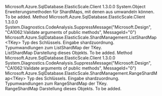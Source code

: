 <Type Name="ShardMapExtensions" FullName="Microsoft.Azure.SqlDatabase.ElasticScale.ShardManagement.ShardMapExtensions">
  <TypeSignature Language="C#" Value="public static class ShardMapExtensions" />
  <TypeSignature Language="ILAsm" Value=".class public auto ansi abstract sealed beforefieldinit ShardMapExtensions extends System.Object" />
  <TypeSignature Language="DocId" Value="T:Microsoft.Azure.SqlDatabase.ElasticScale.ShardManagement.ShardMapExtensions" />
  <TypeSignature Language="VB.NET" Value="Public Module ShardMapExtensions" />
  <TypeSignature Language="F#" Value="type ShardMapExtensions = class" />
  <AssemblyInfo>
    <AssemblyName>Microsoft.Azure.SqlDatabase.ElasticScale.Client</AssemblyName>
    <AssemblyVersion>1.3.0.0</AssemblyVersion>
  </AssemblyInfo>
  <Base>
    <BaseTypeName>System.Object</BaseTypeName>
  </Base>
  <Interfaces />
  <Docs>
    <summary>
            Erweiterungsmethoden für ShardMaps, mit denen aus umwandeln können.
            </summary>
    <remarks>To be added.</remarks>
  </Docs>
  <Members>
    <Member MemberName="AsListShardMap&lt;TKey&gt;">
      <MemberSignature Language="C#" Value="public static Microsoft.Azure.SqlDatabase.ElasticScale.ShardManagement.ListShardMap&lt;TKey&gt; AsListShardMap&lt;TKey&gt; (this Microsoft.Azure.SqlDatabase.ElasticScale.ShardManagement.ShardMap shardMap);" />
      <MemberSignature Language="ILAsm" Value=".method public static hidebysig class Microsoft.Azure.SqlDatabase.ElasticScale.ShardManagement.ListShardMap`1&lt;!!TKey&gt; AsListShardMap&lt;TKey&gt;(class Microsoft.Azure.SqlDatabase.ElasticScale.ShardManagement.ShardMap shardMap) cil managed" />
      <MemberSignature Language="DocId" Value="M:Microsoft.Azure.SqlDatabase.ElasticScale.ShardManagement.ShardMapExtensions.AsListShardMap``1(Microsoft.Azure.SqlDatabase.ElasticScale.ShardManagement.ShardMap)" />
      <MemberSignature Language="F#" Value="static member AsListShardMap : Microsoft.Azure.SqlDatabase.ElasticScale.ShardManagement.ShardMap -&gt; Microsoft.Azure.SqlDatabase.ElasticScale.ShardManagement.ListShardMap&lt;'Key&gt;" Usage="Microsoft.Azure.SqlDatabase.ElasticScale.ShardManagement.ShardMapExtensions.AsListShardMap shardMap" />
      <MemberType>Method</MemberType>
      <AssemblyInfo>
        <AssemblyName>Microsoft.Azure.SqlDatabase.ElasticScale.Client</AssemblyName>
        <AssemblyVersion>1.3.0.0</AssemblyVersion>
      </AssemblyInfo>
      <Attributes>
        <Attribute>
          <AttributeName>System.Diagnostics.CodeAnalysis.SuppressMessage("Microsoft.Design", "CA1062:Validate arguments of public methods", MessageId="0")</AttributeName>
        </Attribute>
      </Attributes>
      <ReturnValue>
        <ReturnType>Microsoft.Azure.SqlDatabase.ElasticScale.ShardManagement.ListShardMap&lt;TKey&gt;</ReturnType>
      </ReturnValue>
      <TypeParameters>
        <TypeParameter Name="TKey" />
      </TypeParameters>
      <Parameters>
        <Parameter Name="shardMap" Type="Microsoft.Azure.SqlDatabase.ElasticScale.ShardManagement.ShardMap" RefType="this" />
      </Parameters>
      <Docs>
        <typeparam name="TKey">Typ des Schlüssels.</typeparam>
        <param name="shardMap">Eingabe shardzuordnung.</param>
        <summary>
            Typumwandlungen zum ListShardMap der TKey.
            </summary>
        <returns>ListShardMap Darstellung dieses Objekts.</returns>
        <remarks>To be added.</remarks>
      </Docs>
    </Member>
    <Member MemberName="AsRangeShardMap&lt;TKey&gt;">
      <MemberSignature Language="C#" Value="public static Microsoft.Azure.SqlDatabase.ElasticScale.ShardManagement.RangeShardMap&lt;TKey&gt; AsRangeShardMap&lt;TKey&gt; (this Microsoft.Azure.SqlDatabase.ElasticScale.ShardManagement.ShardMap shardMap);" />
      <MemberSignature Language="ILAsm" Value=".method public static hidebysig class Microsoft.Azure.SqlDatabase.ElasticScale.ShardManagement.RangeShardMap`1&lt;!!TKey&gt; AsRangeShardMap&lt;TKey&gt;(class Microsoft.Azure.SqlDatabase.ElasticScale.ShardManagement.ShardMap shardMap) cil managed" />
      <MemberSignature Language="DocId" Value="M:Microsoft.Azure.SqlDatabase.ElasticScale.ShardManagement.ShardMapExtensions.AsRangeShardMap``1(Microsoft.Azure.SqlDatabase.ElasticScale.ShardManagement.ShardMap)" />
      <MemberSignature Language="F#" Value="static member AsRangeShardMap : Microsoft.Azure.SqlDatabase.ElasticScale.ShardManagement.ShardMap -&gt; Microsoft.Azure.SqlDatabase.ElasticScale.ShardManagement.RangeShardMap&lt;'Key&gt;" Usage="Microsoft.Azure.SqlDatabase.ElasticScale.ShardManagement.ShardMapExtensions.AsRangeShardMap shardMap" />
      <MemberType>Method</MemberType>
      <AssemblyInfo>
        <AssemblyName>Microsoft.Azure.SqlDatabase.ElasticScale.Client</AssemblyName>
        <AssemblyVersion>1.3.0.0</AssemblyVersion>
      </AssemblyInfo>
      <Attributes>
        <Attribute>
          <AttributeName>System.Diagnostics.CodeAnalysis.SuppressMessage("Microsoft.Design", "CA1062:Validate arguments of public methods", MessageId="0")</AttributeName>
        </Attribute>
      </Attributes>
      <ReturnValue>
        <ReturnType>Microsoft.Azure.SqlDatabase.ElasticScale.ShardManagement.RangeShardMap&lt;TKey&gt;</ReturnType>
      </ReturnValue>
      <TypeParameters>
        <TypeParameter Name="TKey" />
      </TypeParameters>
      <Parameters>
        <Parameter Name="shardMap" Type="Microsoft.Azure.SqlDatabase.ElasticScale.ShardManagement.ShardMap" RefType="this" />
      </Parameters>
      <Docs>
        <typeparam name="TKey">Typ des Schlüssels.</typeparam>
        <param name="shardMap">Eingabe shardzuordnung.</param>
        <summary>
            Typumwandlungen zum RangeShardMap der TKey.
            </summary>
        <returns>RangeShardMap Darstellung dieses Objekts.</returns>
        <remarks>To be added.</remarks>
      </Docs>
    </Member>
  </Members>
</Type>
